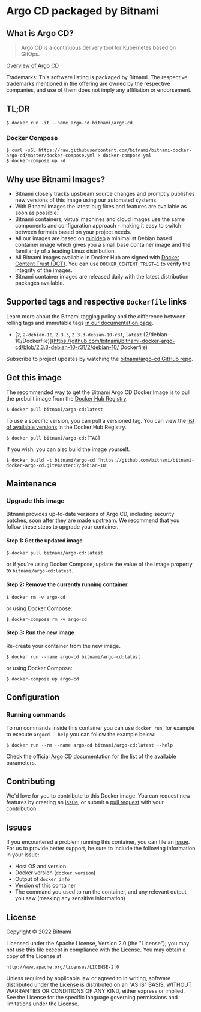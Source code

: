 # Argo CD packaged by Bitnami

## What is Argo CD?

> Argo CD is a continuous delivery tool for Kubernetes based on GitOps.

[Overview of Argo CD](https://argoproj.github.io/cd)

Trademarks: This software listing is packaged by Bitnami. The respective trademarks mentioned in the offering are owned by the respective companies, and use of them does not imply any affiliation or endorsement.

## TL;DR

```console
$ docker run -it --name argo-cd bitnami/argo-cd
```

### Docker Compose

```console
$ curl -sSL https://raw.githubusercontent.com/bitnami/bitnami-docker-argo-cd/master/docker-compose.yml > docker-compose.yml
$ docker-compose up -d
```

## Why use Bitnami Images?

* Bitnami closely tracks upstream source changes and promptly publishes new versions of this image using our automated systems.
* With Bitnami images the latest bug fixes and features are available as soon as possible.
* Bitnami containers, virtual machines and cloud images use the same components and configuration approach - making it easy to switch between formats based on your project needs.
* All our images are based on [minideb](https://github.com/bitnami/minideb) a minimalist Debian based container image which gives you a small base container image and the familiarity of a leading Linux distribution.
* All Bitnami images available in Docker Hub are signed with [Docker Content Trust (DCT)](https://docs.docker.com/engine/security/trust/content_trust/). You can use `DOCKER_CONTENT_TRUST=1` to verify the integrity of the images.
* Bitnami container images are released daily with the latest distribution packages available.

## Supported tags and respective `Dockerfile` links

Learn more about the Bitnami tagging policy and the difference between rolling tags and immutable tags [in our documentation page](https://docs.bitnami.com/tutorials/understand-rolling-tags-containers/).


* [`2`, `2-debian-10`, `2.3.3`, `2.3.3-debian-10-r31`, `latest` (2/debian-10/Dockerfile)](https://github.com/bitnami/bitnami-docker-argo-cd/blob/2.3.3-debian-10-r31/2/debian-10/      Dockerfile)

Subscribe to project updates by watching the [bitnami/argo-cd GitHub repo](https://github.com/bitnami/bitnami-docker-argo-cd).

## Get this image

The recommended way to get the Bitnami Argo CD Docker Image is to pull the prebuilt image from the [Docker Hub Registry](https://hub.docker.com/r/bitnami/argo-cd).

```console
$ docker pull bitnami/argo-cd:latest
```

To use a specific version, you can pull a versioned tag. You can view the [list of available versions](https://hub.docker.com/r/bitnami/argo-cd/tags/) in the Docker Hub Registry.

```console
$ docker pull bitnami/argo-cd:[TAG]
```

If you wish, you can also build the image yourself.

```console
$ docker build -t bitnami/argo-cd 'https://github.com/bitnami/bitnami-docker-argo-cd.git#master:7/debian-10'
```

## Maintenance

### Upgrade this image

Bitnami provides up-to-date versions of Argo CD, including security patches, soon after they are made upstream. We recommend that you follow these steps to upgrade your container.

#### Step 1: Get the updated image

```console
$ docker pull bitnami/argo-cd:latest
```

or if you're using Docker Compose, update the value of the image property to `bitnami/argo-cd:latest`.

#### Step 2: Remove the currently running container

```console
$ docker rm -v argo-cd
```

or using Docker Compose:

```console
$ docker-compose rm -v argo-cd
```

#### Step 3: Run the new image

Re-create your container from the new image.

```console
$ docker run --name argo-cd bitnami/argo-cd:latest
```

or using Docker Compose:

```console
$ docker-compose up argo-cd
```

## Configuration

### Running commands

To run commands inside this container you can use `docker run`, for example to execute `argocd --help` you can follow the example below:

```console
$ docker run --rm --name argo-cd bitnami/argo-cd:latest --help
```

Check the [official Argo CD documentation](https://argo-cd.readthedocs.io/en/stable/operator-manual/server-commands/argocd-server/) for the list of the available parameters.

## Contributing

We'd love for you to contribute to this Docker image. You can request new features by creating an [issue](https://github.com/bitnami/bitnami-docker-argo-cd/issues), or submit a [pull request](https://github.com/bitnami/bitnami-docker-argo-cd/pulls) with your contribution.

## Issues

If you encountered a problem running this container, you can file an [issue](https://github.com/bitnami/bitnami-docker-argo-cd/issues/new). For us to provide better support, be sure to include the following information in your issue:

- Host OS and version
- Docker version (`docker version`)
- Output of `docker info`
- Version of this container
- The command you used to run the container, and any relevant output you saw (masking any sensitive
information)

## License

Copyright &copy; 2022 Bitnami

Licensed under the Apache License, Version 2.0 (the "License");
you may not use this file except in compliance with the License.
You may obtain a copy of the License at

    http://www.apache.org/licenses/LICENSE-2.0

Unless required by applicable law or agreed to in writing, software
distributed under the License is distributed on an "AS IS" BASIS,
WITHOUT WARRANTIES OR CONDITIONS OF ANY KIND, either express or implied.
See the License for the specific language governing permissions and
limitations under the License.
